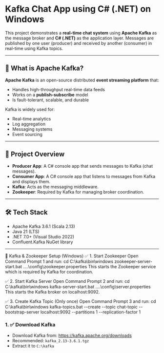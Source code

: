 # Kafka Chat App using C# (.NET) on Windows

This project demonstrates a **real-time chat system** using **Apache Kafka** as the message broker and **C# (.NET)** as the application layer. Messages are published by one user (producer) and received by another (consumer) in real-time using Kafka topics.

---
## 📌 What is Apache Kafka?

**Apache Kafka** is an open-source distributed **event streaming platform** that:
- Handles high-throughput real-time data feeds
- Works on a **publish-subscribe** model
- Is fault-tolerant, scalable, and durable

Kafka is widely used for:
- Real-time analytics
- Log aggregation
- Messaging systems
- Event sourcing

---

## 🧠 Project Overview

- **Producer App**: A C# console app that sends messages to Kafka (chat messages).
- **Consumer App**: A C# console app that listens to messages from Kafka and displays them.
- **Kafka**: Acts as the messaging middleware.
- **Zookeeper**: Required by Kafka for managing broker coordination.

---

## 🛠 Tech Stack

- Apache Kafka 3.6.1 (Scala 2.13)
- Java 21 (LTS)
- .NET 7.0+ (Visual Studio 2022)
- Confluent.Kafka NuGet library

---

🔧 Kafka & Zookeeper Setup (Windows)
✅ 1. Start Zookeeper
Open Command Prompt 1 and run:
cd C:\kafka\bin\windows
zookeeper-server-start.bat ..\..\config\zookeeper.properties
This starts the Zookeeper service which is required by Kafka for coordination.

✅ 2. Start Kafka Server
Open Command Prompt 2 and run:
cd C:\kafka\bin\windows
kafka-server-start.bat ..\..\config\server.properties
This starts the Kafka broker on localhost:9092.

✅ 3. Create Kafka Topic (Only once)
Open Command Prompt 3 and run:
cd C:\kafka\bin\windows
kafka-topics.bat --create --topic chat-topic --bootstrap-server localhost:9092 --partitions 1 --replication-factor 1

### 1. ✅ Download Kafka

- Download Kafka from: https://kafka.apache.org/downloads
- Recommended: `kafka_2.13-3.6.1.tgz`
- Extract it to `C:\kafka`


